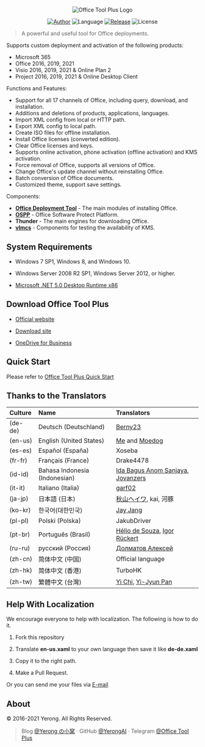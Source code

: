 #

<p align="center">
<img alt="Office Tool Plus Logo" src="https://otp.landian.vip/static/images/logo.png"/>
</p>

<p align="center">
<a href="https://www.coolhub.top/" target="_blank"><img alt="Author" src="https://img.shields.io/badge/Author-Yerong-blue?style=flat-square"/></a>
<img alt="Language" src="https://img.shields.io/badge/Language-C%23-green?style=flat-square"/>
<a href="https://otp.landian.vip/" target="_blank"><img alt="Release" src="https://img.shields.io/github/v/release/YerongAI/Office-Tool?style=flat-square"/></a>
<img alt="License" src="https://img.shields.io/github/license/YerongAI/Office-Tool?style=flat-square"/>
</p>

> A powerful and useful tool for Office deployments.

Supports custom deployment and activation of the following products:

- Microsoft 365
- Office 2016, 2019, 2021
- Visio 2016, 2019, 2021 & Online Plan 2
- Project 2016, 2019, 2021 & Online Desktop Client

Functions and Features:

- Support for all 17 channels of Office, including query, download, and installation.
- Additions and deletions of products, applications, languages.
- Import XML config from local or HTTP path.
- Export XML config to local path.
- Create ISO files for offline installation.
- Install Office licenses (converted edition).
- Clear Office licenses and keys.
- Supports online activation, phone activation (offline activation) and KMS activation.
- Force removal of Office, supports all versions of Office.
- Change Office's update channel without reinstalling Office.
- Batch conversion of Office documents.
- Customized theme, support save settings.

Components:

- **[Office Deployment Tool](https://docs.microsoft.com/en-us/deployoffice/overview-office-deployment-tool)** - The main modules of installing Office.
- **[OSPP](https://docs.microsoft.com/en-us/DeployOffice/vlactivation/tools-to-manage-volume-activation-of-office)** - Office Software Protect Platform.
- **Thunder** - The main engines for downloading Office.
- **[vlmcs](https://github.com/Wind4/vlmcsd)** - Components for testing the availability of KMS.

## System Requirements

- Windows 7 SP1, Windows 8, and Windows 10.
- Windows Server 2008 R2 SP1, Windows Server 2012, or higher.

- [Microsoft .NET 5.0 Desktop Runtime x86](https://dotnet.microsoft.com/download/dotnet/current/runtime)

## Download Office Tool Plus

- [Official website](https://otp.landian.vip/)

- [Download site](https://download.coolhub.top/)

- [OneDrive for Business](https://coolhub-my.sharepoint.com/:f:/g/personal/yerong_coolhub_onmicrosoft_com/Ev9IUbXAw01JgwrAgsIFB8YBzJebdZZpmsR9hZFAZZVDgg?e=AkSdZU)

## Quick Start

Please refer to [Office Tool Plus Quick Start](https://github.com/YerongAI/Office-Tool/wiki/Office-Tool-Plus-Quick-Start)

## Thanks to the Translators

| Culture | Name | Translators |
| :-- | :-- | :-- |
(de-de) | Deutsch (Deutschland) | [Berny23](https://steamcommunity.com/id/Berny23)
(en-us) | English (United States) | [Me](https://github.com/YerongAI) and [Moedog](https://prprpr.love)
(es-es) | Español (España) | Xoseba
(fr-fr) | Français (France) | Drake4478
(id-id) | Bahasa Indonesia (Indonesian) | [Ida Bagus Anom Sanjaya](https://fb.me/Anom.Sanjaya17), [Jovanzers](https://github.com/jovanzers)
(it-it) | Italiano (Italia) | [garf02](https://github.com/garf02)
(ja-jp) | 日本語 (日本) | [秋山ヘイワ](https://github.com/akio1321), kai, 河豚
(ko-kr) | 한국어(대한민국) | [Jay Jang](http://www.yaeyaya.com)
(pl-pl) | Polski (Polska) | JakubDriver
(pt-br) | Português (Brasil) | [Hélio de Souza](https://tinyurl.com/hdstec), [Igor Rückert](https://github.com/igorruckert)
(ru-ru) | русский (Россия) | [Долматов Алексей](https://github.com/iDolmatov)
(zh-cn) | 简体中文 (中国) | Official language
(zh-hk) | 简体中文 (香港) | TurboHK
(zh-tw) | 繁體中文 (台灣) | [Yi Chi](https://www.cotpear.com), [Yi-Jyun Pan](https://github.com/pan93412)

## Help With Localization

We encourage everyone to help with localization. The following is how to do it.

1. Fork this repository

2. Translate **en-us.xaml** to your own language then save it like **de-de.xaml**

3. Copy it to the right path.

4. Make a Pull Request.

Or you can send me your files via [E-mail](mailto:yerong@coolhub.top)

## About

© 2016-2021 Yerong. All Rights Reserved.

> Blog [@Yerong の小窝](https://www.coolhub.top/) · GitHub [@YerongAI](https://github.com/YerongAI) · Telegram [@Office Tool Plus](https://t.me/otp_channel)
